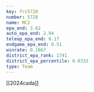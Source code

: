 ```yaml
---
key: frc5728
number: 5728
name: MC2
epa_end: 3.62
auto_epa_end: 2.94
teleop_epa_end: 0.17
endgame_epa_end: 0.51
winrate: 0.1667
district_epa_rank: 1741
district_epa_percentile: 0.0333
type: Team
---
```

[[2024cada]]
